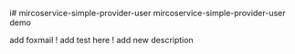 i# mircoservice-simple-provider-user
mircoservice-simple-provider-user demo

add foxmail ! add test here ! add new description
